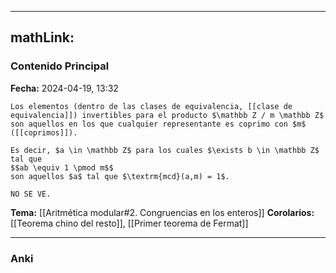 
---
mathLink:
---
### Contenido Principal

**Fecha:** 2024-04-19, 13:32

```ad-proposition
Los elementos (dentro de las clases de equivalencia, [[clase de equivalencia]]) invertibles para el producto $\mathbb Z / m \mathbb Z$ son aquellos en los que cualquier representante es coprimo con $m$ ([[coprimos]]).

Es decir, $a \in \mathbb Z$ para los cuales $\exists b \in \mathbb Z$ tal que
$$ab \equiv 1 \pmod m$$
son aquellos $a$ tal que $\textrm{mcd}(a,m) = 1$.
```

```ad-proof
NO SE VE.
```

**Tema:** [[Aritmética modular#2. Congruencias en los enteros]]
**Corolarios:** [[Teorema chino del resto]], [[Primer teorema de Fermat]]

---
### Anki
